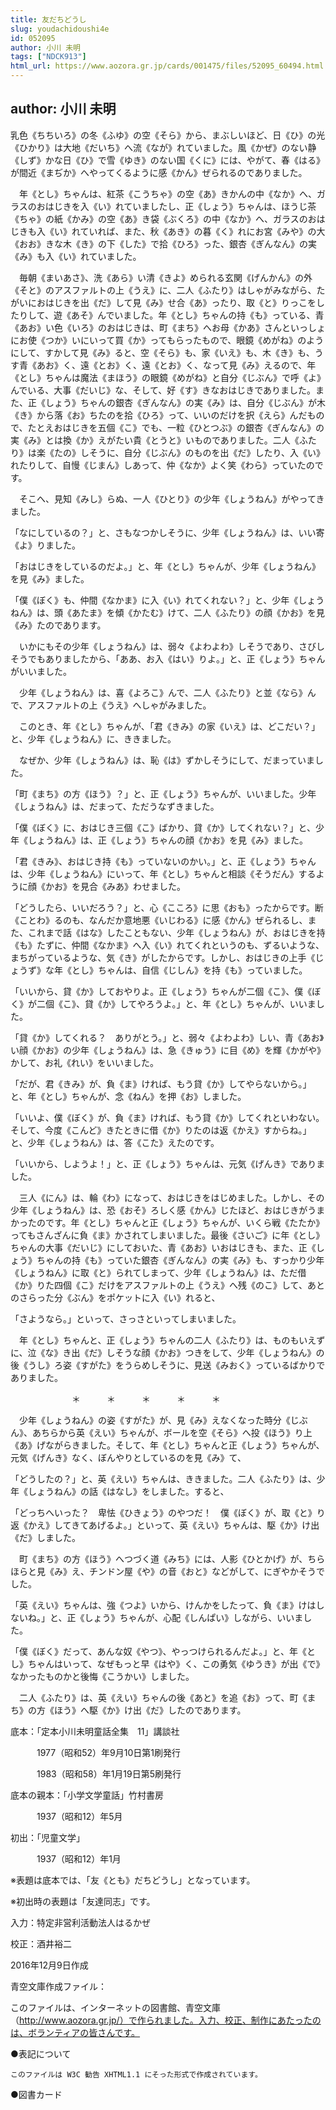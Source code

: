 ```yaml
---
title: 友だちどうし
slug: youdachidoushi4e
id: 052095
author: 小川 未明
tags: ["NDCK913"]
html_url: https://www.aozora.gr.jp/cards/001475/files/52095_60494.html
---
```


## author: 小川 未明

乳色《ちちいろ》の冬《ふゆ》の空《そら》から、まぶしいほど、日《ひ》の光《ひかり》は大地《だいち》へ流《なが》れていました。風《かぜ》のない静《しず》かな日《ひ》で雪《ゆき》のない国《くに》には、やがて、春《はる》が間近《まぢか》へやってくるように感《かん》ぜられるのでありました。

　年《とし》ちゃんは、紅茶《こうちゃ》の空《あ》きかんの中《なか》へ、ガラスのおはじきを入《い》れていましたし、正《しょう》ちゃんは、ほうじ茶《ちゃ》の紙《かみ》の空《あ》き袋《ぶくろ》の中《なか》へ、ガラスのおはじきも入《い》れていれば、また、秋《あき》の暮《く》れにお宮《みや》の大《おお》きな木《き》の下《した》で拾《ひろ》った、銀杏《ぎんなん》の実《み》も入《い》れていました。

　毎朝《まいあさ》、洗《あら》い清《きよ》められる玄関《げんかん》の外《そと》のアスファルトの上《うえ》に、二人《ふたり》はしゃがみながら、たがいにおはじきを出《だ》して見《み》せ合《あ》ったり、取《と》りっこをしたりして、遊《あそ》んでいました。年《とし》ちゃんの持《も》っている、青《あお》い色《いろ》のおはじきは、町《まち》へお母《かあ》さんといっしょにお使《つか》いにいって買《か》ってもらったもので、眼鏡《めがね》のようにして、すかして見《み》ると、空《そら》も、家《いえ》も、木《き》も、うす青《あお》く、遠《とお》く、遠《とお》く、なって見《み》えるので、年《とし》ちゃんは魔法《まほう》の眼鏡《めがね》と自分《じぶん》で呼《よ》んでいる、大事《だいじ》な、そして、好《す》きなおはじきでありました。また、正《しょう》ちゃんの銀杏《ぎんなん》の実《み》は、自分《じぶん》が木《き》から落《お》ちたのを拾《ひろ》って、いいのだけを択《えら》んだもので、たとえおはじきを五個《こ》でも、一粒《ひとつぶ》の銀杏《ぎんなん》の実《み》とは換《か》えがたい貴《とうと》いものでありました。二人《ふたり》は楽《たの》しそうに、自分《じぶん》のものを出《だ》したり、入《い》れたりして、自慢《じまん》しあって、仲《なか》よく笑《わら》っていたのです。

　そこへ、見知《みし》らぬ、一人《ひとり》の少年《しょうねん》がやってきました。

「なにしているの？」と、さもなつかしそうに、少年《しょうねん》は、いい寄《よ》りました。

「おはじきをしているのだよ。」と、年《とし》ちゃんが、少年《しょうねん》を見《み》ました。

「僕《ぼく》も、仲間《なかま》に入《い》れてくれない？」と、少年《しょうねん》は、頭《あたま》を傾《かたむ》けて、二人《ふたり》の顔《かお》を見《み》たのであります。

　いかにもその少年《しょうねん》は、弱々《よわよわ》しそうであり、さびしそうでもありましたから、「ああ、お入《はい》りよ。」と、正《しょう》ちゃんがいいました。

　少年《しょうねん》は、喜《よろこ》んで、二人《ふたり》と並《なら》んで、アスファルトの上《うえ》へしゃがみました。

　このとき、年《とし》ちゃんが、「君《きみ》の家《いえ》は、どこだい？」と、少年《しょうねん》に、ききました。

　なぜか、少年《しょうねん》は、恥《は》ずかしそうにして、だまっていました。

「町《まち》の方《ほう》？」と、正《しょう》ちゃんが、いいました。少年《しょうねん》は、だまって、ただうなずきました。

「僕《ぼく》に、おはじき三個《こ》ばかり、貸《か》してくれない？」と、少年《しょうねん》は、正《しょう》ちゃんの顔《かお》を見《み》ました。

「君《きみ》、おはじき持《も》っていないのかい。」と、正《しょう》ちゃんは、少年《しょうねん》にいって、年《とし》ちゃんと相談《そうだん》するように顔《かお》を見合《みあ》わせました。

「どうしたら、いいだろう？」と、心《こころ》に思《おも》ったからです。断《ことわ》るのも、なんだか意地悪《いじわる》に感《かん》ぜられるし、また、これまで話《はな》したこともない、少年《しょうねん》が、おはじきを持《も》たずに、仲間《なかま》へ入《い》れてくれというのも、ずるいような、まちがっているような、気《き》がしたからです。しかし、おはじきの上手《じょうず》な年《とし》ちゃんは、自信《じしん》を持《も》っていました。

「いいから、貸《か》しておやりよ。正《しょう》ちゃんが二個《こ》、僕《ぼく》が二個《こ》、貸《か》してやろうよ。」と、年《とし》ちゃんが、いいました。

「貸《か》してくれる？　ありがとう。」と、弱々《よわよわ》しい、青《あお》い顔《かお》の少年《しょうねん》は、急《きゅう》に目《め》を輝《かがや》かして、お礼《れい》をいいました。

「だが、君《きみ》が、負《ま》ければ、もう貸《か》してやらないから。」と、年《とし》ちゃんが、念《ねん》を押《お》しました。

「いいよ、僕《ぼく》が、負《ま》ければ、もう貸《か》してくれといわない。そして、今度《こんど》きたときに借《か》りたのは返《かえ》すからね。」と、少年《しょうねん》は、答《こた》えたのです。

「いいから、しようよ！」と、正《しょう》ちゃんは、元気《げんき》でありました。

　三人《にん》は、輪《わ》になって、おはじきをはじめました。しかし、その少年《しょうねん》は、恐《おそ》ろしく感《かん》じたほど、おはじきがうまかったのです。年《とし》ちゃんと正《しょう》ちゃんが、いくら戦《たたか》ってもさんざんに負《ま》かされてしまいました。最後《さいご》に年《とし》ちゃんの大事《だいじ》にしておいた、青《あお》いおはじきも、また、正《しょう》ちゃんの持《も》っていた銀杏《ぎんなん》の実《み》も、すっかり少年《しょうねん》に取《と》られてしまって、少年《しょうねん》は、ただ借《か》りた四個《こ》だけをアスファルトの上《うえ》へ残《のこ》して、あとのさらった分《ぶん》をポケットに入《い》れると、

「さようなら。」といって、さっさといってしまいました。

　年《とし》ちゃんと、正《しょう》ちゃんの二人《ふたり》は、ものもいえずに、泣《な》き出《だ》しそうな顔《かお》つきをして、少年《しょうねん》の後《うし》ろ姿《すがた》をうらめしそうに、見送《みおく》っているばかりでありました。

　　　　　　　＊　　　＊　　　＊　　　＊　　　＊

　少年《しょうねん》の姿《すがた》が、見《み》えなくなった時分《じぶん》、あちらから英《えい》ちゃんが、ボールを空《そら》へ投《ほう》り上《あ》げながらきました。そして、年《とし》ちゃんと正《しょう》ちゃんが、元気《げんき》なく、ぼんやりとしているのを見《み》て、

「どうしたの？」と、英《えい》ちゃんは、ききました。二人《ふたり》は、少年《しょうねん》の話《はなし》をしました。すると、

「どっちへいった？　卑怯《ひきょう》のやつだ！　僕《ぼく》が、取《と》り返《かえ》してきてあげるよ。」といって、英《えい》ちゃんは、駆《か》け出《だ》しました。

　町《まち》の方《ほう》へつづく道《みち》には、人影《ひとかげ》が、ちらほらと見《み》え、チンドン屋《や》の音《おと》などがして、にぎやかそうでした。

「英《えい》ちゃんは、強《つよ》いから、けんかをしたって、負《ま》けはしないね。」と、正《しょう》ちゃんが、心配《しんぱい》しながら、いいました。

「僕《ぼく》だって、あんな奴《やつ》、やっつけられるんだよ。」と、年《とし》ちゃんはいって、なぜもっと早《はや》く、この勇気《ゆうき》が出《で》なかったものかと後悔《こうかい》しました。

　二人《ふたり》は、英《えい》ちゃんの後《あと》を追《お》って、町《まち》の方《ほう》へ駆《か》け出《だ》したのであります。













底本：「定本小川未明童話全集　11」講談社

　　　1977（昭和52）年9月10日第1刷発行

　　　1983（昭和58）年1月19日第5刷発行

底本の親本：「小学文学童話」竹村書房

　　　1937（昭和12）年5月

初出：「児童文学」

　　　1937（昭和12）年1月

※表題は底本では、「友《とも》だちどうし」となっています。

※初出時の表題は「友達同志」です。

入力：特定非営利活動法人はるかぜ

校正：酒井裕二

2016年12月9日作成

青空文庫作成ファイル：

このファイルは、インターネットの図書館、青空文庫（http://www.aozora.gr.jp/）で作られました。入力、校正、制作にあたったのは、ボランティアの皆さんです。











●表記について


	このファイルは W3C 勧告 XHTML1.1 にそった形式で作成されています。







●図書カード